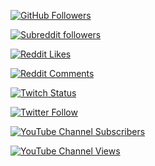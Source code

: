 <!-- ALWAYS -->
<!-- GitHuB -->
<!-- [![Repo top language](https://img.shields.io/github/languages/top/againzeenox/My-animations)](https://github.com/againzeenox/Project) -->

<!-- [![Repo Forks](https://img.shields.io/github/followers/againzeenox?label=GitHub%20followers&style=social)](https://github.com/againzeenox) -->

[![GitHub Followers](https://img.shields.io/github/forks/againzeenox/My-animations?label=Repo%20Forks&style=social)](https://github.com/againzeenox/My-animations)

<!-- Reddit -->

[![Subreddit followers](https://img.shields.io/reddit/subreddit-subscribers/againzeenoxCOMMUNITY?label=Subreddit%20followers&style=social)](https://www.reddit.com/r/againzeenoxCOMMUNITY/)

[![Reddit Likes](https://img.shields.io/reddit/user-karma/link/againzeenox?label=Reddit%20Likes&style=social)](https://www.reddit.com/user/againzeenox)

[![Reddit Comments](https://img.shields.io/reddit/user-karma/comment/againzeenox?label=Reddit%20Comments&style=social)](https://www.reddit.com/user/againzeenox)

<!-- Twitch -->

[![Twitch Status](https://img.shields.io/twitch/status/againzeenox?label=Twitch%20Account&style=social)](https://www.twitch.tv/againzeenox)

<!-- Twitter -->

[![Twitter Follow](https://img.shields.io/twitter/follow/againzeenox?label=Twitter%20Followers&style=social)](https://twitter.com/againzeenox)

<!-- YouTube -->

[![YouTube Channel Subscribers](https://img.shields.io/youtube/channel/subscribers/UCk71twvi6p8i6AqYtFng95g?label=YouTube%20Subscribers&style=social)](https://www.youtube.com/channel/UCk71twvi6p8i6AqYtFng95g?sub_confirmation=1)

[![YouTube Channel Views](https://img.shields.io/youtube/channel/views/UCk71twvi6p8i6AqYtFng95g?label=YouTube%20views&style=social)](https://www.youtube.com/watch?v=LPNJRIVrHLk)

<!-- Repo size -->

<!-- [![GitHub code size in bytes](https://img.shields.io/github/languages/code-size/againzeenox/My-animations?label=Repo%20code%20size&style=plastic)](https://www.youtube.com/watch?v=xvFZjo5PgG0) -->

<!-- [![GitHub repo size](https://img.shields.io/github/repo-size/againzeenox/My-animations?label=Repo%20size)] -->